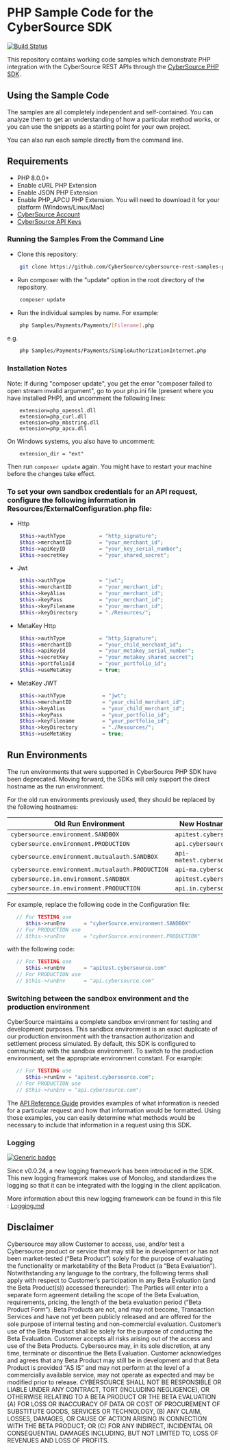 # PHP Sample Code for the CyberSource SDK

[![Build Status](https://app.travis-ci.com/CyberSource/cybersource-rest-samples-php.svg?branch=master)](https://app.travis-ci.com/CyberSource/cybersource-rest-samples-php)

This repository contains working code samples which demonstrate PHP integration with the CyberSource REST APIs through the [CyberSource PHP SDK](https://github.com/CyberSource/cybersource-rest-client-php).
 

## Using the Sample Code

The samples are all completely independent and self-contained. You can analyze them to get an understanding of how a particular method works, or you can use the snippets as a starting point for your own project.

You can also run each sample directly from the command line.

## Requirements

* PHP 8.0.0+
* Enable cURL PHP Extension
* Enable JSON PHP Extension
* Enable PHP_APCU PHP Extension. You will need to download it for your platform (Windows/Linux/Mac) 
* [CyberSource Account](https://developer.cybersource.com/api/developer-guides/dita-gettingstarted/registration.html)
* [CyberSource API Keys](https://developer.cybersource.com/api/developer-guides/dita-gettingstarted/registration/createCertSharedKey.html)

### Running the Samples From the Command Line

* Clone this repository:

```bash
    git clone https://github.com/CyberSource/cybersource-rest-samples-php
```
* Run composer with the "update" option in the root directory of the repository.

```bash
    composer update
```

* Run the individual samples by name. For example:

```bash
    php Samples/Payments/Payments/[Filename].php
```

e.g.

```bash
    php Samples/Payments/Payments/SimpleAuthorizationInternet.php
```

### Installation Notes

Note: If during "composer update", you get the error "composer failed to open stream invalid argument", go to your php.ini file (present where you have installed PHP), and uncomment the following lines:

```
    extension=php_openssl.dll
    extension=php_curl.dll
    extension=php_mbstring.dll
    extension=php_apcu.dll
```

On Windows systems, you also have to uncomment:

```
    extension_dir = "ext"
```

Then run `composer update` again. You might have to restart your machine before the changes take effect.

### To set your own sandbox credentials for an API request, configure the following information in Resources/ExternalConfiguration.php file:

* Http

```php
    $this->authType           = "http_signature";
    $this->merchantID         = "your_merchant_id";
    $this->apiKeyID           = "your_key_serial_number";
    $this->secretKey          = "your_shared_secret";
```

* Jwt

```php
    $this->authType           = "jwt";
    $this->merchantID         = "your_merchant_id";
    $this->keyAlias           = "your_merchant_id";
    $this->keyPass            = "your_merchant_id";
    $this->keyFilename        = "your_merchant_id";
    $this->keyDirectory       = "./Resources/";
```

* MetaKey Http

```php
    $this->authType           = "http_Signature";
    $this->merchantID         = "your_child_merchant_id";
    $this->apiKeyId           = "your_metakey_serial_number";
    $this->secretKey          = "your_metakey_shared_secret";
    $this->portfolioId        = "your_portfolio_id";
    $this->useMetaKey         = true;
```

* MetaKey JWT

```php
    $this->authType            = "jwt";
    $this->merchantID          = "your_child_merchant_id";
    $this->keyAlias            = "your_child_merchant_id";
    $this->keyPass             = "your_portfolio_id";
    $this->keyFilename         = "your_portfolio_id";
    $this->keyDirectory        = "./Resources/";
    $this->useMetaKey          = true;
```

## Run Environments

The run environments that were supported in CyberSource PHP SDK have been deprecated.
Moving forward, the SDKs will only support the direct hostname as the run environment.

For the old run environments previously used, they should be replaced by the following hostnames:

|              Old Run Environment              |               New Hostname Value               |
|-----------------------------------------------|------------------------------------------------|
|`cybersource.environment.SANDBOX`              |`apitest.cybersource.com`                       |
|`cybersource.environment.PRODUCTION`           |`api.cybersource.com`                           |
|`cybersource.environment.mutualauth.SANDBOX`   |`api-matest.cybersource.com`                    |
|`cybersource.environment.mutualauth.PRODUCTION`|`api-ma.cybersource.com`                        |
|`cybersource.in.environment.SANDBOX`           |`apitest.cybersource.com`                       |
|`cybersource.in.environment.PRODUCTION`        |`api.in.cybersource.com`                        |

For example, replace the following code in the Configuration file:

```php
   // For TESTING use
      $this->runEnv      = "cyberSource.environment.SANDBOX"
   // For PRODUCTION use
   // $this->runEnv      = "cyberSource.environment.PRODUCTION"
```

with the following code:

```php
   // For TESTING use
      $this->runEnv      = "apitest.cybersource.com"
   // For PRODUCTION use
   // $this->runEnv      = "api.cybersource.com"
```

### Switching between the sandbox environment and the production environment

CyberSource maintains a complete sandbox environment for testing and development purposes. This sandbox environment is an exact duplicate of our production environment with the transaction authorization and settlement process simulated. By default, this SDK is configured to communicate with the sandbox environment. To switch to the production environment, set the appropriate environment constant.  For example:

```php
   // For TESTING use
      $this->runEnv = "apitest.cybersource.com";
   // For PRODUCTION use
   // $this->runEnv = "api.cybersource.com";
```

The [API Reference Guide](https://developer.cybersource.com/api/reference/api-reference.html) provides examples of what information is needed for a particular request and how that information would be formatted. Using those examples, you can easily determine what methods would be necessary to include that information in a request using this SDK.

### Logging

[![Generic badge](https://img.shields.io/badge/LOGGING-NEW-GREEN.svg)](https://shields.io/)

Since v0.0.24, a new logging framework has been introduced in the SDK. This new logging framework makes use of Monolog, and standardizes the logging so that it can be integrated with the logging in the client application.

More information about this new logging framework can be found in this file : [Logging.md](Logging.md)

## Disclaimer

Cybersource may allow Customer to access, use, and/or test a Cybersource product or service that may still be in development or has not been market-tested (“Beta Product”) solely for the purpose of evaluating the functionality or marketability of the Beta Product (a “Beta Evaluation”). Notwithstanding any language to the contrary, the following terms shall apply with respect to Customer’s participation in any Beta Evaluation (and the Beta Product(s)) accessed thereunder): The Parties will enter into a separate form agreement detailing the scope of the Beta Evaluation, requirements, pricing, the length of the beta evaluation period (“Beta Product Form”). Beta Products are not, and may not become, Transaction Services and have not yet been publicly released and are offered for the sole purpose of internal testing and non-commercial evaluation. Customer’s use of the Beta Product shall be solely for the purpose of conducting the Beta Evaluation. Customer accepts all risks arising out of the access and use of the Beta Products. Cybersource may, in its sole discretion, at any time, terminate or discontinue the Beta Evaluation. Customer acknowledges and agrees that any Beta Product may still be in development and that Beta Product is provided “AS IS” and may not perform at the level of a commercially available service, may not operate as expected and may be modified prior to release. CYBERSOURCE SHALL NOT BE RESPONSIBLE OR LIABLE UNDER ANY CONTRACT, TORT (INCLUDING NEGLIGENCE), OR OTHERWISE RELATING TO A BETA PRODUCT OR THE BETA EVALUATION (A) FOR LOSS OR INACCURACY OF DATA OR COST OF PROCUREMENT OF SUBSTITUTE GOODS, SERVICES OR TECHNOLOGY, (B) ANY CLAIM, LOSSES, DAMAGES, OR CAUSE OF ACTION ARISING IN CONNECTION WITH THE BETA PRODUCT; OR (C) FOR ANY INDIRECT, INCIDENTAL OR CONSEQUENTIAL DAMAGES INCLUDING, BUT NOT LIMITED TO, LOSS OF REVENUES AND LOSS OF PROFITS.
